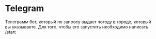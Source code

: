 # Telegram
Телеграмм бот, который по запросу выдает погоду в городе, который вы указываете. Для того, чтобы его запустить необходимо написать /start
